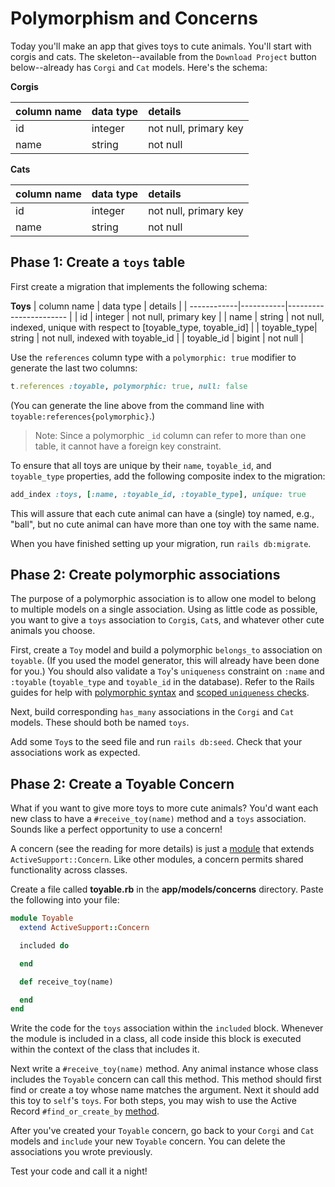 # Polymorphism and Concerns

Today you'll make an app that gives toys to cute animals. You'll start with
corgis and cats. The skeleton--available from the `Download Project` button
below--already has `Corgi` and `Cat` models. Here's the schema:

**Corgis**

|  column name |  data type  |  details                |
| :----------- | :---------- | :---------------------- |
|  id          |  integer    |  not null, primary key  |
|  name        |  string     |  not null               |

**Cats**

|  column name |  data type  |  details               |
| :----------- | :---------- | :--------------------- |
|  id          |  integer    |  not null, primary key |
|  name        |  string     |  not null              |

## Phase 1: Create a `toys` table

First create a migration that implements the following schema:

**Toys**
| column name | data type | details |
| ------------|-----------|----------------------- |
| id          | integer   | not null, primary key |
| name        | string    | not null, indexed, unique with respect to \[toyable_type, toyable_id] |
| toyable_type| string    | not null, indexed with toyable_id |
| toyable_id  | bigint    | not null |

Use the `references` column type with a `polymorphic: true` modifier to generate
the last two columns:

```ruby
t.references :toyable, polymorphic: true, null: false
```

(You can generate the line above from the command line with
`toyable:references{polymorphic}`.)

> Note: Since a polymorphic `_id` column can refer to more than one table, it
> cannot have a foreign key constraint.

To ensure that all toys are unique by their `name`, `toyable_id`, and
`toyable_type` properties, add the following composite index to the migration:

```ruby
add_index :toys, [:name, :toyable_id, :toyable_type], unique: true
```

This will assure that each cute animal can have a (single) toy named, e.g.,
"ball", but no cute animal can have more than one toy with the same name.

When you have finished setting up your migration, run `rails db:migrate`.

## Phase 2: Create polymorphic associations

The purpose of a polymorphic association is to allow one model to belong to
multiple models on a single association. Using as little code as possible, you
want to give a `toys` association to `Corgi`s, `Cat`s, and whatever other cute
animals you choose.

First, create a `Toy` model and build a polymorphic `belongs_to` association on
`toyable`. (If you used the model generator, this will already have been done
for you.) You should also validate a `Toy`'s `uniqueness` constraint on `:name`
and `:toyable` (`toyable_type` and `toyable_id` in the database). Refer to the
Rails guides for help with [polymorphic syntax] and [scoped `uniqueness`
checks].

Next, build corresponding `has_many` associations in the `Corgi` and `Cat`
models. These should both be named `toys`.

Add some `Toy`s to the seed file and run `rails db:seed`. Check that your
associations work as expected.

[polymorphic syntax]: http://guides.rubyonrails.org/association_basics.html#polymorphic-associations
[scoped `uniqueness` checks]: http://guides.rubyonrails.org/active_record_validations.html#uniqueness

## Phase 2: Create a Toyable Concern

What if you want to give more toys to more cute animals? You'd want each new
class to have a `#receive_toy(name)` method and a `toys` association. Sounds
like a perfect opportunity to use a concern!

A concern (see the reading for more details) is just a [module][module] that
extends `ActiveSupport::Concern`. Like other modules, a concern permits shared
functionality across classes.

Create a file called __toyable.rb__ in the __app/models/concerns__ directory.
Paste the following into your file:

```ruby
module Toyable
  extend ActiveSupport::Concern

  included do

  end

  def receive_toy(name)

  end
end
```

Write the code for the `toys` association within the `included` block. Whenever
the module is included in a class, all code inside this block is executed
within the context of the class that includes it.

Next write a `#receive_toy(name)` method. Any animal instance whose class
includes the `Toyable` concern can call this method. This method should first
find or create a toy whose name matches the argument. Next it should add this
toy to `self`'s `toys`. For both steps, you may wish to use the Active Record
`#find_or_create_by` [method].

After you've created your `Toyable` concern, go back to your `Corgi` and `Cat`
models and `include` your new `Toyable` concern. You can delete the associations
you wrote previously.

Test your code and call it a night!

[module]: https://ruby-doc.com/docs/ProgrammingRuby/html/tut_modules.html
[method]: https://api.rubyonrails.org/classes/ActiveRecord/Relation.html#method-i-find_or_create_by